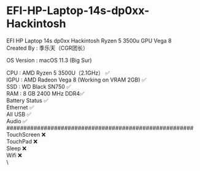 # EFI-HP-Laptop-14s-dp0xx-Hackintosh
EFI HP Laptop 14s dp0xx Hackintosh Ryzen 5 3500u GPU Vega 8\
Created By : 季乐天（CGR团长）

OS Version  : macOS 11.3 (Big Sur)

CPU : AMD Ryzen 5 3500U（2.1GHz） ✅\
IGPU : AMD Radeon Vega 8 (Working on VRAM 2GB) ✅\
SSD : WD Black SN750 ✅\
RAM : 8 GB 2400 MHz DDR4✅\
Battery Status ✅\
Ethernet ✅\
All USB ✅\
Audio ✅\
#######################################################\
TouchScreen ❌\
TouchPad ❌\
Sleep ❌\
Wifi ❌\
\